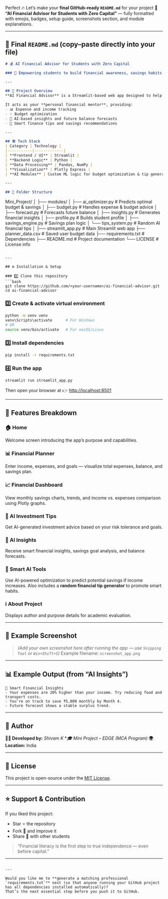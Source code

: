 Perfect 🔥 Let’s make your **final GitHub-ready `README.md`** for your project
📘 **“AI Financial Advisor for Students with Zero Capital”** — fully formatted with emojis, badges, setup guide, screenshots section, and module explanations.

---

## 🧠 Final `README.md` (copy–paste directly into your file)

```markdown
# 💰 AI Financial Advisor for Students with Zero Capital  

### 🚀 Empowering students to build financial awareness, savings habits & smarter investment goals using AI.

---

## 🧩 Project Overview
**AI Financial Advisor** is a Streamlit-based web app designed to help students with *zero initial capital* plan their budgets, understand spending habits, and get AI-driven savings insights and smart financial tips.

It acts as your **personal financial mentor**, providing:
- 📊 Expense and income tracking  
- 💡 Budget optimization  
- 🤖 AI-based insights and future balance forecasts  
- 🧮 Smart finance tips and savings recommendations  

---

## 🛠️ Tech Stack
| Category | Technology |
|-----------|-------------|
| **Frontend / UI** | Streamlit |
| **Backend Logic** | Python |
| **Data Processing** | Pandas, NumPy |
| **Visualization** | Plotly Express |
| **AI Modules** | Custom ML logic for budget optimization & tip generation |

---

## 🧱 Folder Structure
```

Mini_Project/
│
├── modules/
│   ├── ai_optimizer.py        # Predicts optimal budget & savings
│   ├── budget.py              # Handles expense & budget advice
│   ├── forecast.py            # Forecasts future balance
│   ├── insights.py            # Generates financial insights
│   ├── profile.py             # Builds student profile
│   ├── savings_engine.py      # Savings plan logic
│   └── tips_system.py         # Random AI financial tips
│
├── streamlit_app.py           # Main Streamlit web app
├── planner_data.csv           # Saved user budget data
├── requirements.txt           # Dependencies
├── README.md                  # Project documentation
└── LICENSE                    # License info

````

---

## ⚙️ Installation & Setup

### 1️⃣ Clone this repository
```bash
git clone https://github.com/<your-username>/ai-financial-advisor.git
cd ai-financial-advisor
````

### 2️⃣ Create & activate virtual environment

```bash
python -m venv venv
venv\Scripts\activate      # For Windows
# OR
source venv/bin/activate   # For macOS/Linux
```

### 3️⃣ Install dependencies

```bash
pip install -r requirements.txt
```

### 4️⃣ Run the app

```bash
streamlit run streamlit_app.py
```

Then open your browser at 👉 [http://localhost:8501](http://localhost:8501)

---

## 🧮 Features Breakdown

### 🏠 Home

Welcome screen introducing the app’s purpose and capabilities.

### 📊 Financial Planner

Enter income, expenses, and goals — visualize total expenses, balance, and savings plan.

### 📈 Financial Dashboard

View monthly savings charts, trends, and income vs. expenses comparison using Plotly graphs.

### 🧠 AI Investment Tips

Get AI-generated investment advice based on your risk tolerance and goals.

### 🤖 AI Insights

Receive smart financial insights, savings goal analysis, and balance forecasts.

### 🧮 Smart AI Tools

Use AI-powered optimization to predict potential savings if income increases.
Also includes a **random financial tip generator** to promote smart habits.

### ℹ️ About Project

Displays author and purpose details for academic evaluation.

---

## 🧠 Example Screenshot

> *(Add your own screenshot here after running the app — use `Snipping Tool` or `Win+Shift+S`)*
> Example filename: `screenshot_app.png`

---

## 📊 Example Output (from “AI Insights”)

```
🤖 Smart Financial Insights
- Your expenses are 20% higher than your income. Try reducing food and transport costs.
- You’re on track to save ₹5,000 monthly by Month 4.
- Future forecast shows a stable surplus trend.
```

---

## 📘 Author

**👨‍💻 Developed by:** *Shivam K*
**🎓 Mini Project – EDGE (MCA Program)*
**🌍 Location:** India

---

## 🪪 License

This project is open-source under the [MIT License](LICENSE).

---

## ⭐ Support & Contribution

If you liked this project:

* Star ⭐ the repository
* Fork 🍴 and improve it
* Share 💬 with other students

> “Financial literacy is the first step to true independence — even before capital.”

---

```

---

Would you like me to **generate a matching professional `requirements.txt`** next (so that anyone running your GitHub project has all dependencies installed automatically)?  
That’s the next essential step before you push it to GitHub.
```
